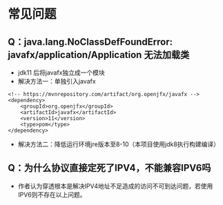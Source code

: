 # 常见问题

##  Q：java.lang.NoClassDefFoundError: javafx/application/Application 无法加载类
* jdk11 后将javafx独立成一个模块
* 解决方法一：单独引入javafx
```
<!-- https://mvnrepository.com/artifact/org.openjfx/javafx -->
<dependency>
    <groupId>org.openjfx</groupId>
    <artifactId>javafx</artifactId>
    <version>11</version>
    <type>pom</type>
</dependency>

```
* 解决方法二：降低运行环境jre版本至8-10（本项目使用jdk8执行构建编译） 

## Q：为什么协议直接定死了IPV4，不能兼容IPV6吗
* 作者认为穿透根本是解决IPV4地址不足造成的访问不可到达问题，若使用IPV6则不存在以上问题。